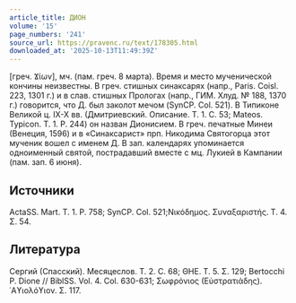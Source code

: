 ```yaml
---
article_title: ДИОН
volume: '15'
page_numbers: '241'
source_url: https://pravenc.ru/text/178305.html
downloaded_at: '2025-10-13T11:49:39Z'
---
```


[греч. Ϫίων], мч. (пам. греч. 8 марта). Время и место мученической кончины неизвестны. В греч. стишных синаксарях (напр., Paris. Coisl. 223, 1301 г.) и в слав. стишных Прологах (напр., ГИМ. Хлуд. № 188, 1370 г.) говорится, что Д. был заколот мечом (SynCP. Col. 521). В Типиконе Великой ц. IX-X вв. (Дмитриевский. Описание. Т. 1. С. 53; Mateos. Typicon. Т. 1. P. 244) он назван Дионисием. В греч. печатные Минеи (Венеция, 1596) и в «Синаксарист» прп. Никодима Святогорца этот мученик вошел с именем Д. В зап. календарях упоминается одноименный святой, пострадавший вместе с мц. Лукией в Кампании (пам. зап. 6 июня).

## Источники

ActaSS. Mart. T. 1. P. 758; SynCP. Col. 521;Νικόδημος. Συναξαριστής. Τ. 4. Σ. 54.

## Литература

Сергий (Спасский). Месяцеслов. Т. 2. С. 68; ΘΗΕ. Τ. 5. Σ. 129; Bertocchi P. Dione // BiblSS. Vol. 4. Col. 630-631; Σωφρόνιος (Εὐστρατιάδης). ῾Αϒιολόϒιον. Σ. 117.
